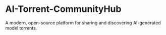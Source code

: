 # AI-Torrent-CommunityHub
A modern, open-source platform for sharing and discovering AI-generated model torrents.
